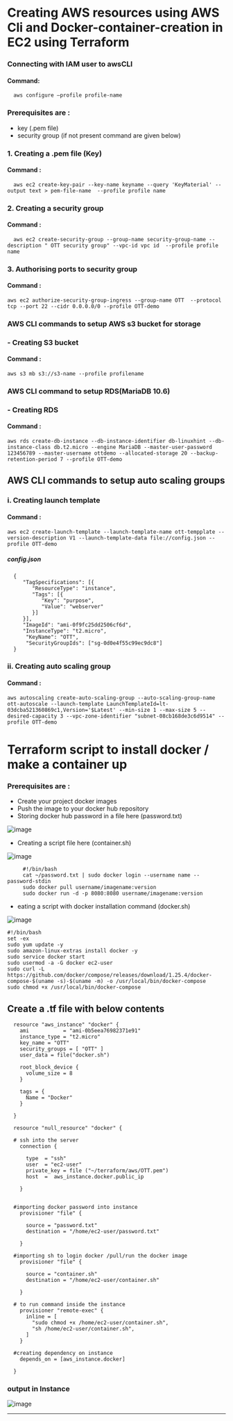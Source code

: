 # Creating AWS resources using AWS Cli and Docker-container-creation in EC2 using Terraform
   ### Connecting with IAM user  to awsCLI
   #### Command: 
      aws configure –profile profile-name
   
### Prerequisites are : 
* key (.pem file) 
* security group (if not present command are given below)

### 1. Creating a .pem file (Key)

#### Command : 
      aws ec2 create-key-pair --key-name keyname --query 'KeyMaterial' --output text > pem-file-name  --profile profile name

### 2. Creating a security group 

#### Command : 
      aws ec2 create-security-group --group-name security-group-name --description " OTT security group" --vpc-id vpc id  --profile profile name

### 3. Authorising ports to security group

#### Command : 
    aws ec2 authorize-security-group-ingress --group-name OTT  --protocol tcp --port 22 --cidr 0.0.0.0/0 --profile OTT-demo


 ### AWS CLI commands to setup AWS s3 bucket for storage

### - Creating S3 bucket

#### Command : 
    aws s3 mb s3://s3-name --profile profilename

### AWS CLI command to setup RDS(MariaDB 10.6)

### - Creating RDS 

#### Command : 
    aws rds create-db-instance --db-instance-identifier db-linuxhint --db-instance-class db.t2.micro --engine MariaDB --master-user-password 123456789 --master-username ottdemo --allocated-storage 20 --backup-retention-period 7 --profile OTT-demo


## AWS CLI commands to setup auto scaling groups



### i. Creating launch template

#### Command : 
    aws ec2 create-launch-template --launch-template-name ott-tempplate --version-description V1 --launch-template-data file://config.json --profile OTT-demo

##### config.json
      {
         "TagSpecifications": [{
            "ResourceType": "instance",
            "Tags": [{
               "Key": "purpose",
               "Value": "webserver"
            }]
         }],
         "ImageId": "ami-0f9fc25dd2506cf6d",
         "InstanceType": "t2.micro",
          "KeyName": "OTT",
          "SecurityGroupIds": ["sg-0d0e4f55c99ec9dc8"]
      }
### ii. Creating auto scaling group

#### Command : 
    aws autoscaling create-auto-scaling-group --auto-scaling-group-name ott-autoscale --launch-template LaunchTemplateId=lt-03dcba521360869c1,Version='$Latest' --min-size 1 --max-size 5 --desired-capacity 3 --vpc-zone-identifier "subnet-08cb168de3c6d9514" --profile OTT-demo
    
# Terraform script to install docker / make a container up

### Prerequisites are : 
   * Create your project docker images
   * Push the image to your docker hub repository
   * Storing docker hub password in a file here (password.txt)

![image](https://user-images.githubusercontent.com/90750345/214501454-02e9f846-cac2-4328-a0d6-adb1bc2079a7.png)

   * Creating a script file here (container.sh)
   
   ![image](https://user-images.githubusercontent.com/90750345/214502271-01caa83e-1e54-478c-bbc4-acd481246177.png)
 
         #!/bin/bash
         cat ~/password.txt | sudo docker login --username name --password-stdin
         sudo docker pull username/imagename:version
         sudo docker run -d -p 8080:8080 username/imagename:version

   * eating a script with docker installation command (docker.sh)
   
   ![image](https://user-images.githubusercontent.com/90750345/214502498-4931c13f-c3e2-4724-ac64-71d33f8750a8.png)

   
    #!/bin/bash
    set -ex
    sudo yum update -y
    sudo amazon-linux-extras install docker -y
    sudo service docker start
    sudo usermod -a -G docker ec2-user
    sudo curl -L https://github.com/docker/compose/releases/download/1.25.4/docker-compose-$(uname -s)-$(uname -m) -o /usr/local/bin/docker-compose
    sudo chmod +x /usr/local/bin/docker-compose
    
   ## Create a .tf file with below contents
   
      resource "aws_instance" "docker" {
        ami           = "ami-0b5eea76982371e91"
        instance_type = "t2.micro"
        key_name = "OTT"
        security_groups = [ "OTT" ]
        user_data = file("docker.sh")

        root_block_device {
          volume_size = 8
        }

        tags = {
          Name = "Docker"
        }

      }

      resource "null_resource" "docker" {

      # ssh into the server
        connection {

          type  = "ssh"
          user  = "ec2-user"
          private_key = file ("~/terraform/aws/OTT.pem")
          host  =  aws_instance.docker.public_ip

        }


      #importing docker password into instance
        provisioner "file" {

          source = "password.txt"
          destination = "/home/ec2-user/password.txt"

        }

      #importing sh to login docker /pull/run the docker image 
        provisioner "file" {

          source = "container.sh"
          destination = "/home/ec2-user/container.sh"

        }

      # to run command inside the instance
        provisioner "remote-exec" { 
          inline = [      
            "sudo chmod +x /home/ec2-user/container.sh",
            "sh /home/ec2-user/container.sh",
          ]
        }

      #creating dependency on instance
        depends_on = [aws_instance.docker]

      }

### output in Instance 
 
![image](https://user-images.githubusercontent.com/90750345/214502857-eb469033-de0e-40b9-a745-c4cfd8ecc3f2.png)

-------------------------------------------------------------------------------------------------------------------------------------




